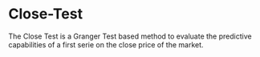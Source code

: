 # Close-Test
The Close Test is a Granger Test based method to evaluate the predictive capabilities of a first serie on the close price of the market.
